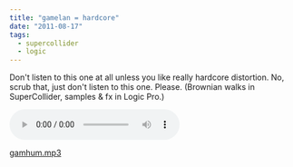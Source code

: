 ```yaml
---
title: "gamelan = hardcore"
date: "2011-08-17"
tags: 
  - supercollider
  - logic
---
```


Don't listen to this one at all unless you like really hardcore distortion. No, scrub that, just don't listen to this one. Please. (Brownian walks in SuperCollider, samples & fx in Logic Pro.)

<audio controls>
  <source src="/blog/gamhum.mp3"/>
</audio>


[gamhum.mp3](/blog/gamhum.mp3)
